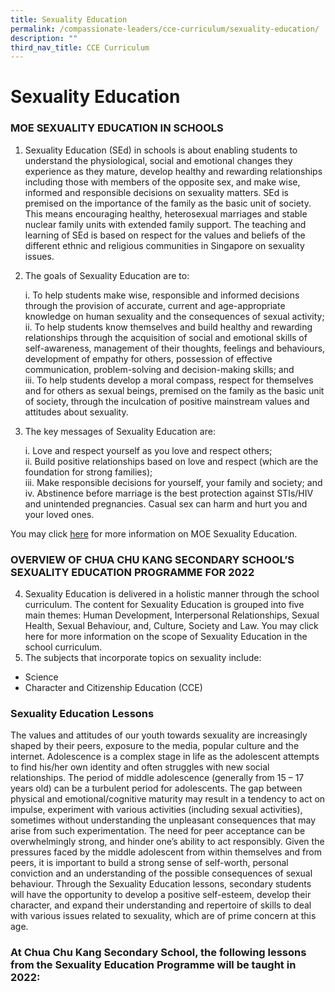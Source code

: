 ```yaml
---
title: Sexuality Education
permalink: /compassionate-leaders/cce-curriculum/sexuality-education/
description: ""
third_nav_title: CCE Curriculum
---
```

# **Sexuality Education** 

### MOE SEXUALITY EDUCATION IN SCHOOLS

1. Sexuality Education (SEd) in schools is about enabling students to understand the physiological, social and emotional changes they experience as they mature, develop healthy and rewarding relationships including those with members of the opposite sex, and make wise, informed and responsible decisions on sexuality matters. SEd is premised on the importance of the family as the basic unit of society. This means encouraging healthy, heterosexual marriages and stable nuclear family units with extended family support. The teaching and learning of SEd is based on respect for the values and beliefs of the different ethnic and religious communities in Singapore on sexuality issues.
2. The goals of Sexuality Education are to:

	i. To help students make wise, responsible and informed decisions through the provision of accurate, current and age-appropriate knowledge on human sexuality and the consequences of sexual activity;                            
	ii. To help students know themselves and build healthy and rewarding relationships through the acquisition of social and emotional skills of self-awareness, management of their thoughts, feelings and behaviours, development of empathy for others, possession of effective communication, problem-solving and decision-making skills; and   
	iii. To help students develop a moral compass, respect for themselves and for others as sexual beings, premised on the family as the basic unit of society, through the inculcation of positive mainstream values and attitudes about sexuality.    
	
3. The key messages of Sexuality Education are:

	i. Love and respect yourself as you love and respect others;    
	ii. Build positive relationships based on love and respect (which are the foundation for strong families);   
	iii. Make responsible decisions for yourself, your family and society; and   
	iv. Abstinence before marriage is the best protection against STIs/HIV and unintended pregnancies. Casual sex can harm and hurt you and your loved ones.

You may click [here](https://www.moe.gov.sg/education/programmes/social-and-emotional-learning/sexuality-education) for more information on MOE Sexuality Education. 


### OVERVIEW OF CHUA CHU KANG SECONDARY SCHOOL’S SEXUALITY EDUCATION PROGRAMME FOR 2022

4. Sexuality Education is delivered in a holistic manner through the school curriculum. The content for Sexuality Education is grouped into five main themes: Human Development, Interpersonal Relationships, Sexual Health, Sexual Behaviour, and, Culture, Society and Law. You may click here for more information on the scope of Sexuality Education in the school curriculum.
5. The subjects that incorporate topics on sexuality include: 
* Science
* Character and Citizenship Education (CCE) 


### Sexuality Education Lessons

The values and attitudes of our youth towards sexuality are increasingly shaped by their peers, exposure to the media, popular culture and the internet. Adolescence is a complex stage in life as the adolescent attempts to find his/her own identity and often struggles with new social relationships. The period of middle adolescence (generally from 15 – 17 years old) can be a turbulent period for adolescents. The gap between physical and emotional/cognitive maturity may result in a tendency to act on impulse, experiment with various activities (including sexual activities), sometimes without understanding the unpleasant consequences that may arise from such experimentation. The need for peer acceptance can be overwhelmingly strong, and hinder one’s ability to act responsibly.  Given the pressures faced by the middle adolescent from within themselves and from peers, it is important to build a strong sense of self-worth, personal conviction and an understanding of the possible consequences of sexual behaviour. 
Through the Sexuality Education lessons, secondary students will have the opportunity to develop a positive self-esteem, develop their character, and expand their understanding and repertoire of skills to deal with various issues related to sexuality, which are of prime concern at this age. 


### At Chua Chu Kang Secondary School, the following lessons from the Sexuality Education Programme will be taught in 2022: